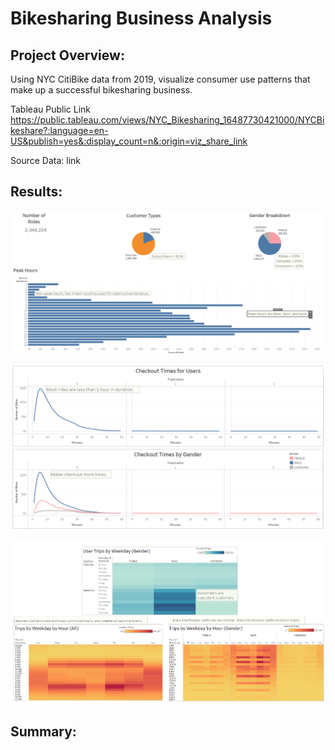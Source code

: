 # Bikesharing Business Analysis

## Project Overview:
Using NYC CitiBike data from 2019, visualize consumer use patterns that make up a successful bikesharing business.  

Tableau Public Link  https://public.tableau.com/views/NYC_Bikesharing_16487730421000/NYCBikeshare?:language=en-US&publish=yes&:display_count=n&:origin=viz_share_link

Source Data:  link

## Results:

![](/Resources/Volumes.png)

![](/Resources/CheckoutTimes.png)

![](/Resources/User_Patterns.png)

## Summary:
